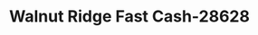 ---
f_zip-code: 72476
f_state-code: AR
title: Walnut Ridge Fast Cash-28628
f_phone: 870-886-2802
f_city-only: Walnut Ridge
f_address: 420 Northwest 4Th Street Walnut Ridge
f_location-unique-id: '28628'
slug: walnut-ridge-fast-cash-28628
updated-on: '2024-05-30T13:46:58.046Z'
created-on: '2024-05-30T13:36:59.803Z'
published-on: '2024-05-30T13:54:32.469Z'
f_city-state: cms/city/walnut-ridge-ar.md
f_company: cms/company/walnut-ridge-fast-cash.md
f_state: cms/state/arkansas.md
layout: '[payday-loan].html'
tags: payday-loan
---